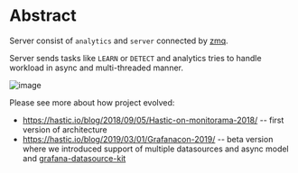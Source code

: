 # Abstract

Server consist of `analytics` and `server` connected by [zmq](http://zeromq.org/).

Server sends tasks like `LEARN` or `DETECT` and analytics tries to handle workload in async and multi-threaded manner. 

![image](https://user-images.githubusercontent.com/1989898/48625595-c00efb00-e9c0-11e8-9191-b9a207ab8b06.png)

Please see more about how project evolved: 
* https://hastic.io/blog/2018/09/05/Hastic-on-monitorama-2018/ -- first version of architecture 
* https://hastic.io/blog/2019/03/01/Grafanacon-2019/ -- beta version where we introduced support of multiple datasources and async model and [grafana-datasource-kit](https://github.com/CorpGlory/grafana-datasource-kit)